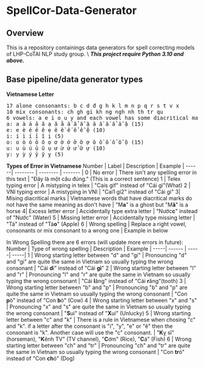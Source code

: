 # SpellCor-Data-Generator

## Overview
This is a repository containings data generators for spell correcting models of LHP-CoTAI NLP study group. \\
***This project require Python 3.10 and above.***
## Base pipeline/data generator types

**Vietnamese Letter**
<pre>
17 alone consonants: b c d đ g h k l m n p q r s t v x
10 mix consonants: ch gh gi kh ng ngh nh th tr qu
6 vowels: a e i o u y and each vowel has some diacritical marks
a: a à á ả ã ạ ă ằ ắ ẳ ẵ ặ â ầ ấ ẩ ẫ ậ (15)
e: e è é ẻ ẽ ẹ ê ề ế ể ễ ệ (10)
i: i ì í ỉ ĩ ị (5)
o: o ò ó ỏ õ ọ ơ ờ ớ ở ỡ ợ ô ồ ố ổ ỗ ộ (15) 
u: u ù ú ủ ũ ụ ư ừ ứ ử ữ ự (10)
y: y ỳ ý ỷ ỹ ỵ (5)
</pre>

**Types of Error in Vietnamese**
Number | Label  | Description | Example |
------| -------- | -------- | ------- |
0 | No error | There isn't any spelling error in this text | "Đây là một câu đúng." (This is a correct sentence)
1 | Telex typing error     | A mistyping in telex  | "Cais gif" instead of "Cái gì"(What)
2 | VNI typing error | A mistyping in VNI | "Cai1 gi2" instead of "Cái gì"
3| Mising diacritical marks | Vietnamese words that have diacritical marks do not have the same meaning as don't have | "M**a**" is a ghost but "M**ã**" is a horse 
4| Excess letter error | Accidentally type extra letter | "Nước**c**" instead of "Nước" (Water)
5 | Missing letter error | Accidentally type missing letter | "Tá" instead of "Tá**o**" (Apple)
6 | Wrong spelling | Replace a right vowel, consonants or mix consonant to a wrong one | Example in below

In Wrong Spelling there are 6 errors (will update more errors in future):
Number | Type of wrong spelling | Description | Example |
-----| ------ | -----| -----|
1 | Wrong starting letter between "d" and "gi" | Pronouncing "d" and "gi" are quite the same in Vietnam so usually typing the wrong consonant | "Cái **d**ì" instead of "Cái **gì**"
2 | Wrong starting letter between "l" and "r" | Pronouncing "l" and "r" are quite the same in Vietnam so usually typing the wrong consonant | "Cái **l**ăng" instead of "Cái **r**ăng"(tooth)
3 | Wrong starting letter between "b" and "p" | Pronouncing "b" and "p" are quite the same in Vietnam so usually typing the wrong consonant | "Con **p**ò" instead of "Con **b**ò" (Cow)
4 |  Wrong starting letter between "x" and "s" | Pronouncing "x" and "s" are quite the same in Vietnam so usually typing the wrong consonant | "**S**ui" instead of "**X**ui" (Unlucky)
5 | Wrong starting letter between "c" and "k" | There is a rule in Vietnamese when chosing "c" and "k". if a letter after the consonant is "i", "y", "e" or "ê" then the consonant is "k". Another case will use the "c" consonant. | "**K**ỵ sĩ" (horseman), "**K**ênh TV" (TV channel), "**C**ơm" (Rice), "**C**á" (Fish)
6 | Wrong starting letter between "ch" and "tr" | Pronouncing "ch" and "tr" are quite the same in Vietnam so usually typing the wrong consonant | "Con **tr**ó" instead of "Con **ch**ó" (Dog)
